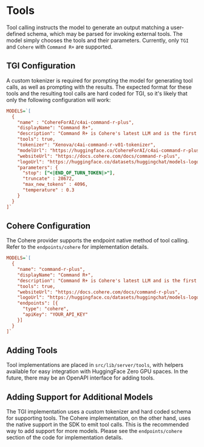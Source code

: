 # Tools

Tool calling instructs the model to generate an output matching a user-defined schema, which may be parsed for invoking external tools. The model simply chooses the tools and their parameters. Currently, only `TGI` and `Cohere` with `Command R+` are supported.

## TGI Configuration

A custom tokenizer is required for prompting the model for generating tool calls, as well as prompting with the results. The expected format for these tools and the resulting tool calls are hard coded for TGI, so it's likely that only the following configuration will work:

```ini
MODELS=`[
  {
    "name" : "CohereForAI/c4ai-command-r-plus",
    "displayName": "Command R+",
    "description": "Command R+ is Cohere's latest LLM and is the first open weight model to beat GPT4 in the Chatbot Arena!",
    "tools": true,
    "tokenizer": "Xenova/c4ai-command-r-v01-tokenizer",
    "modelUrl": "https://huggingface.co/CohereForAI/c4ai-command-r-plus",
    "websiteUrl": "https://docs.cohere.com/docs/command-r-plus",
    "logoUrl": "https://huggingface.co/datasets/huggingchat/models-logo/resolve/main/cohere-logo.png",
    "parameters": {
      "stop": ["<|END_OF_TURN_TOKEN|>"],
      "truncate" : 28672,
      "max_new_tokens" : 4096,
      "temperature" : 0.3
    }
  }
]`
```

## Cohere Configuration

The Cohere provider supports the endpoint native method of tool calling. Refer to the `endpoints/cohere` for implementation details.

```ini
MODELS=`[
  {
    "name": "command-r-plus",
    "displayName": "Command R+",
    "description": "Command R+ is Cohere's latest LLM and is the first open weight model to beat GPT4 in the Chatbot Arena!",
    "tools": true,
    "websiteUrl": "https://docs.cohere.com/docs/command-r-plus",
    "logoUrl": "https://huggingface.co/datasets/huggingchat/models-logo/resolve/main/cohere-logo.png",
    "endpoints": [{
      "type": "cohere",
      "apiKey": "YOUR_API_KEY"
    }]
  }
]`
```

## Adding Tools

Tool implementations are placed in `src/lib/server/tools`, with helpers available for easy integration with HuggingFace Zero GPU spaces. In the future, there may be an OpenAPI interface for adding tools.

## Adding Support for Additional Models

The TGI implementation uses a custom tokenizer and hard coded schema for supporting tools. The Cohere implementation, on the other hand, uses the native support in the SDK to emit tool calls. This is the recommended way to add support for more models. Please see the `endpoints/cohere` section of the code for implementation details.

